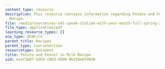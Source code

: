 ```yaml
---
content_type: resource
description: This resource contains information regarding Potato and Fennel in Milk
  Recipe.
file: /media/courses/es-s41-speak-italian-with-your-mouth-full-spring-2012/ecaf2b075d54c05d45060b250ebfd8d8_MITES_S41S12_recipe_8a.pdf
file_type: application/pdf
learning_resource_types: []
ocw_type: OCWFile
parent_title: Recipes
parent_type: CourseSection
resourcetype: Document
title: Potato and Fennel in Milk Recipe
uid: ecaf2b07-5d54-c05d-4506-0b250ebfd8d8
---
```

